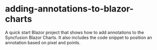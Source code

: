 # adding-annotations-to-blazor-charts
A quick start Blazor project that shows how to add annotations to the Syncfusion Blazor Charts. It also includes the code snippet to position an annotation based on pixel and points.
